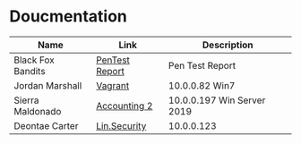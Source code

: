 # Doucmentation

| Name        |Link           |Description  |
| ------------- |-------------| -----|
| Black Fox Bandits | [PenTest Report](https://github.com/Black-Fox-Bandits/Doucmentation/blob/main/401d6-Team%232-Pentest%20Report.pdf) | Pen Test Report |
| Jordan Marshall | [Vagrant](https://github.com/Black-Fox-Bandits/Doucmentation/blob/main/10.0.0.82%20Win7.pdf) |  10.0.0.82 Win7 |
| Sierra Maldonado | [Accounting 2](https://github.com/Black-Fox-Bandits/Doucmentation/blob/main/10.0.0.197Win%20Server.pdf) | 10.0.0.197 Win Server 2019 |
| Deontae Carter | [Lin.Security](https://github.com/Black-Fox-Bandits/Doucmentation/blob/main/10.0.0.123Lin.pdf) | 10.0.0.123 |
